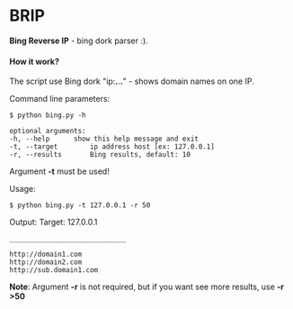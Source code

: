# BRIP

**Bing Reverse IP** - bing dork parser :).

#### How it work?
The script use Bing dork "ip:__.__.__.__"  - shows domain names on one IP.

Command line parameters:

	$ python bing.py -h
	
	optional arguments:
	-h, --help		show this help message and exit
	-t, --target		ip address host [ex: 127.0.0.1]
	-r, --results		Bing results, default: 10

Argument **-t** must be used!

Usage:

	$ python bing.py -t 127.0.0.1 -r 50

Output:
	Target: 127.0.0.1

	_____________________________

	http://domain1.com
	http://domain2.com
	http://sub.domain1.com

**Note**: Argument **-r** is not required, but if you want see more results, use **-r >50**
